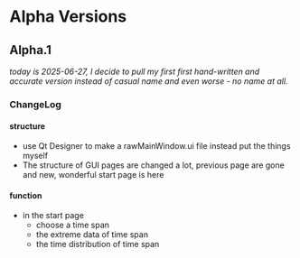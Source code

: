 # Alpha Versions

## Alpha.1
*today is 2025-06-27, I decide to pull my first first hand-written and accurate version instead of casual name and even worse - no name at all.*

### ChangeLog

#### structure
- use Qt Designer to make a rawMainWindow.ui file instead put the things myself
- The structure of GUI pages are changed a lot, previous page are gone and new, wonderful start page is here

#### function
- in the start page
    - choose a time span
    - the extreme data of time span
    - the time distribution of time span

